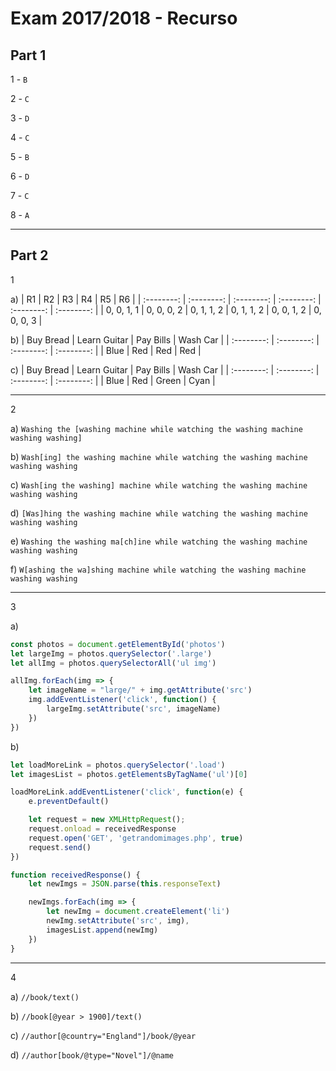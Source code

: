 # Exam 2017/2018 - Recurso

## Part 1

1 - `B`

2 - `C`

3 - `D`

4 - `C`

5 - `B`

6 - `D`

7 - `C`

8 - `A`

---

## Part 2

1

a) 
| R1 | R2 | R3 | R4 | R5 | R6 |
| :--------: | :--------: | :--------: | :--------: | :--------: | :--------: |
| 0, 0, 1, 1 | 0, 0, 0, 2 | 0, 1, 1, 2 | 0, 1, 1, 2 | 0, 0, 1, 2 | 0, 0, 0, 3 |

b) 
| Buy Bread | Learn Guitar | Pay Bills | Wash Car |
| :--------: | :--------: | :--------: | :--------: |
| Blue | Red | Red | Red |

c) 
| Buy Bread | Learn Guitar | Pay Bills | Wash Car |
| :--------: | :--------: | :--------: | :--------: |
| Blue | Red | Green | Cyan |

---

2

a) `Washing the [washing machine while watching the washing machine washing washing]`

b) `Wash[ing] the washing machine while watching the washing machine washing washing`

c) `Wash[ing the washing] machine while watching the washing machine washing washing`

d) `[Was]hing the washing machine while watching the washing machine washing washing`

e) `Washing the washing ma[ch]ine while watching the washing machine washing washing`

f) `W[ashing the wa]shing machine while watching the washing machine washing washing`

---

3

a) 
```js
const photos = document.getElementById('photos')
let largeImg = photos.querySelector('.large')
let allImg = photos.querySelectorAll('ul img')

allImg.forEach(img => {
    let imageName = "large/" + img.getAttribute('src')
    img.addEventListener('click', function() {
        largeImg.setAttribute('src', imageName)
    })
})
```

b)
```js
let loadMoreLink = photos.querySelector('.load')
let imagesList = photos.getElementsByTagName('ul')[0]

loadMoreLink.addEventListener('click', function(e) {
    e.preventDefault()

    let request = new XMLHttpRequest();
    request.onload = receivedResponse
    request.open('GET', 'getrandomimages.php', true)
    request.send()
})

function receivedResponse() {
    let newImgs = JSON.parse(this.responseText)

    newImgs.forEach(img => {
        let newImg = document.createElement('li')
        newImg.setAttribute('src', img),
        imagesList.append(newImg)
    })
}
```
---

4

a) `//book/text()`

b) `//book[@year > 1900]/text()`

c) `//author[@country="England"]/book/@year`

d) `//author[book/@type="Novel"]/@name`


